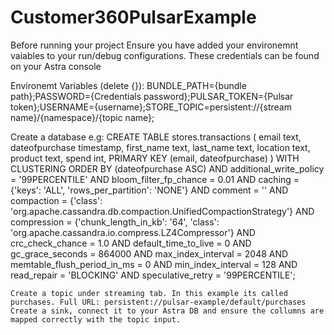 # Customer360PulsarExample

Before running your project
Ensure you have added your environemnt vaiables to your run/debug configurations. These credentials can be found on your Astra console

Environemt Variables (delete {}):
BUNDLE_PATH={bundle path};PASSWORD={Credentials password};PULSAR_TOKEN={Pulsar token};USERNAME={username};STORE_TOPIC=persistent://{stream name}/{namespace}/{topic name};

Create a database e.g:
CREATE TABLE stores.transactions (
    email text,
    dateofpurchase timestamp,
    first_name text,
    last_name text,
    location text,
    product text,
    spend int,
    PRIMARY KEY (email, dateofpurchase)
) WITH CLUSTERING ORDER BY (dateofpurchase ASC)
    AND additional_write_policy = '99PERCENTILE'
    AND bloom_filter_fp_chance = 0.01
    AND caching = {'keys': 'ALL', 'rows_per_partition': 'NONE'}
    AND comment = ''
    AND compaction = {'class': 'org.apache.cassandra.db.compaction.UnifiedCompactionStrategy'}
    AND compression = {'chunk_length_in_kb': '64', 'class': 'org.apache.cassandra.io.compress.LZ4Compressor'}
    AND crc_check_chance = 1.0
    AND default_time_to_live = 0
    AND gc_grace_seconds = 864000
    AND max_index_interval = 2048
    AND memtable_flush_period_in_ms = 0
    AND min_index_interval = 128
    AND read_repair = 'BLOCKING'
    AND speculative_retry = '99PERCENTILE';
    
    Create a topic under streaming tab. In this example its called purchases. Full URL: persistent://pulsar-example/default/purchases
    Create a sink, connect it to your Astra DB and ensure the collumns are mapped correctly with the topic input.
